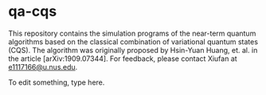 # qa-cqs
This repository contains the simulation programs of the near-term quantum algorithms based on the classical combination of variational quantum states (CQS). The algorithm was originally proposed by Hsin-Yuan Huang, et. al. in the article [arXiv:1909.07344]. For feedback, please contact Xiufan at e1117166@u.nus.edu.

To edit something, type here.
